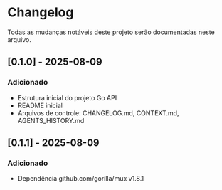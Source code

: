 # Changelog

Todas as mudanças notáveis deste projeto serão documentadas neste arquivo.

## [0.1.0] - 2025-08-09
### Adicionado
- Estrutura inicial do projeto Go API
- README inicial
- Arquivos de controle: CHANGELOG.md, CONTEXT.md, AGENTS_HISTORY.md

## [0.1.1] - 2025-08-09
### Adicionado
- Dependência github.com/gorilla/mux v1.8.1

